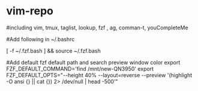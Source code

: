 # vim-repo

#including vim, tmux, taglist, lookup, fzf , ag, comman-t, youCompleteMe

#Add following in ~/.bashrc

[ -f ~/.fzf.bash ] && source ~/.fzf.bash

#Add default fzf default path and search preview window color
export FZF_DEFAULT_COMMAND='find /mnt/new-QN3950'
export FZF_DEFAULT_OPTS="--height 40% --layout=reverse --preview '(highlight -O ansi {} || cat {}) 2> /dev/null | head -500'"
